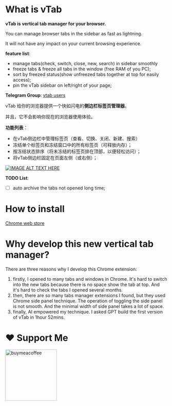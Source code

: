 # What is vTab

**vTab is vertical tab manager for your browser.**

You can manage browser tabs in the sidebar as fast as lightning.

It will not have any impact on your current browsing experience.

**feature list**: 
- manage tabs(check, switch, close, new, search) in sidebar smoothly
- freeze tabs & freeze all tabs in the window (free RAM of you PC);
- sort by freezed status(show unfreezed tabs together at top for easily access);
- pin the vTab sidebar on left/right of your page;

**Telegram Group**: [vtab users](https://t.me/+QQLV4RqH4940NjNl)

vTab 给你的浏览器提供一个快如闪电的**侧边栏标签页管理器**。

并且，它不会影响你现在的浏览器使用体验。

**功能列表**：
- 在vTab侧边栏中管理标签页（查看、切换、关闭、新建、搜索）
- 冻结单个标签页和冻结窗口中的所有标签页（可释放内存）；
- 按冻结状态排序（将未冻结的标签页排在顶部，以便轻松访问）；
- 将vTab侧边栏固定在页面左侧（或右侧）；

[![IMAGE ALT TEXT HERE](https://img.youtube.com/vi/lfBjF1tT7rE/0.jpg)](https://www.youtube.com/watch?v=lfBjF1tT7rE)

**TODO List**:
- [ ] auto archive the tabs not opened long time;


# How to install

[Chrome web store](https://chromewebstore.google.com/detail/vtab/fkmcgnjikengcgbeadhmdeneagpdgaea) 

# Why develop this new vertical tab manager?

There are three reasons why I develop this Chrome extension: 

1. firstly, I opened to many tabs and windows in Chrome. It's hard to switch into the new tabs because there is no space show the tab at top. And it's hard to check the tabs I opened several months.
2. then, there are so many tabs manager extensions I found, but they used Chrome side panel technique. The operation of toggling the side panel is not smooth. And the minimal width of side panel takes a lot of space.
3. finally, AI empowered my technique. I asked GPT build the first version of vTab in 1hour 52mins.

# ❤️ Support Me
<a href="https://www.buymeacoffee.com/wolf3cg" target="_blank">
<img src="https://cdn.buymeacoffee.com/buttons/v2/default-yellow.png" width="160" alt="buymeacoffee" />
</a>